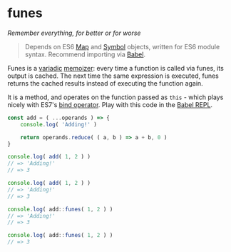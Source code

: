 # funes
*Remember everything, for better or for worse*

> Depends on ES6 [Map](https://developer.mozilla.org/en/docs/Web/JavaScript/Reference/Global_Objects/Map) and [Symbol](https://developer.mozilla.org/en/docs/Web/JavaScript/Reference/Global_Objects/Symbol) objects, written for ES6 module syntax. Recommend importing via [Babel](https://babeljs.io).

Funes is a [variadic](https://en.wikipedia.org/wiki/Variadic_function) [memoizer](https://en.wikipedia.org/wiki/Memoization): every time a function is called via funes, its output is cached. The next time the same expression is executed, funes returns the cached results instead of executing the function again.

It is a method, and operates on the function passed as `this` - which plays nicely with ES7's [bind operator](http://babeljs.io/blog/2015/05/14/function-bind/). Play with this code in the [Babel REPL][1].

```javascript
const add = ( ...operands ) => {
	console.log( 'Adding!' )

	return operands.reduce( ( a, b ) => a + b, 0 )
}

console.log( add( 1, 2 ) )
// => 'Adding!'
// => 3

console.log( add( 1, 2 ) )
// => 'Adding!'
// => 3

console.log( add::funes( 1, 2 ) )
// => 'Adding!'
// => 3

console.log( add::funes( 1, 2 ) )
// => 3
```

[1]: http://babeljs.io/repl/#?experimental=true&evaluate=true&loose=false&spec=false&code=const%20add%20%3D%20(%20...operands%20)%20%3D%3E%20%7B%0D%0A%20%20%20%20console.log(%20'Adding!'%20)%0D%0A%0D%0A%20%20%20%20return%20operands.reduce(%20(%20a%2C%20b%20)%20%3D%3E%20a%20%2B%20b%2C%200%20)%0D%0A%7D%0D%0A%0D%0Aconsole.log(%20add(%201%2C%202%20)%20)%0D%0A%2F%2F%20%3D%3E%20'Adding!'%0D%0A%2F%2F%20%3D%3E%203%0D%0A%0D%0Aconsole.log(%20add(%201%2C%202%20)%20)%0D%0A%2F%2F%20%3D%3E%20'Adding!'%0D%0A%2F%2F%20%3D%3E%203%0D%0A%0D%0Aconsole.log(%20add%3A%3Afunes(%201%2C%202%20)%20)%0D%0A%2F%2F%20%3D%3E%20'Adding!'%0D%0A%2F%2F%20%3D%3E%203%0D%0A%0D%0Aconsole.log(%20add%3A%3Afunes(%201%2C%202%20)%20)%0D%0A%2F%2F%20%3D%3E%203%0D%0A%0D%0A%2F%2F%20%2F%2F%0D%0A%0D%0Aconst%20value%20%3D%20Symbol()%0D%0A%0D%0Afunction%20funes()%7B%0D%0A%09let%20goodness%20%3D%20value%20in%20this%0D%0A%09%09%3F%20this%5B%20value%20%5D%0D%0A%09%09%3A%20this%5B%20value%20%5D%20%3D%20new%20Map()%0D%0A%09%0D%0A%09for(%20const%20sake%20of%20arguments%20)%7B%0D%0A%09%09if(%20!goodness.has(%20sake%20)%20)%0D%0A%09%09%09goodness.set(%20sake%2C%20new%20Map()%20)%0D%0A%09%09%0D%0A%09%09goodness%20%3D%20goodness.get(%20sake%20)%0D%0A%09%7D%0D%0A%09%0D%0A%09return%20value%20in%20goodness%0D%0A%09%09%3F%20goodness%5B%20value%20%5D%0D%0A%09%09%3A%20goodness%5B%20value%20%5D%20%3D%20this(%20...arguments%20)%0D%0A%7D